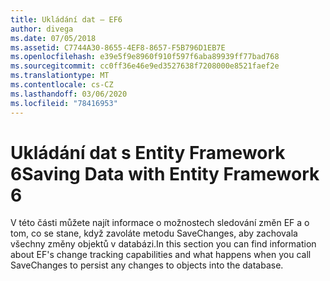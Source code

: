 ```yaml
---
title: Ukládání dat – EF6
author: divega
ms.date: 07/05/2018
ms.assetid: C7744A30-8655-4EF8-8657-F5B796D1EB7E
ms.openlocfilehash: e39e5f9e8960f910f597f6aba89939ff77bad768
ms.sourcegitcommit: cc0ff36e46e9ed3527638f7208000e8521faef2e
ms.translationtype: MT
ms.contentlocale: cs-CZ
ms.lasthandoff: 03/06/2020
ms.locfileid: "78416953"
---
```

# <a name="saving-data-with-entity-framework-6"></a><span data-ttu-id="eb85a-102">Ukládání dat s Entity Framework 6</span><span class="sxs-lookup"><span data-stu-id="eb85a-102">Saving Data with Entity Framework 6</span></span>

<span data-ttu-id="eb85a-103">V této části můžete najít informace o možnostech sledování změn EF a o tom, co se stane, když zavoláte metodu SaveChanges, aby zachovala všechny změny objektů v databázi.</span><span class="sxs-lookup"><span data-stu-id="eb85a-103">In this section you can find information about EF's change tracking capabilities and what happens when you call SaveChanges to persist any changes to objects into the database.</span></span>
